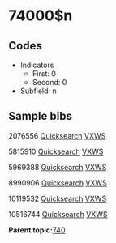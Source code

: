 # 74000$n

## Codes

-   Indicators
    -   First: 0
    -   Second: 0
-   Subfield: n

## Sample bibs

2076556 [Quicksearch](https://search.library.yale.edu/catalog/2076556) [VXWS](http://prodorbis.library.yale.edu:7014/vxws/GetHoldingsService?bibId=2076556)

5815910 [Quicksearch](https://search.library.yale.edu/catalog/5815910) [VXWS](http://prodorbis.library.yale.edu:7014/vxws/GetHoldingsService?bibId=5815910)

5969388 [Quicksearch](https://search.library.yale.edu/catalog/5969388) [VXWS](http://prodorbis.library.yale.edu:7014/vxws/GetHoldingsService?bibId=5969388)

8990906 [Quicksearch](https://search.library.yale.edu/catalog/8990906) [VXWS](http://prodorbis.library.yale.edu:7014/vxws/GetHoldingsService?bibId=8990906)

10119532 [Quicksearch](https://search.library.yale.edu/catalog/10119532) [VXWS](http://prodorbis.library.yale.edu:7014/vxws/GetHoldingsService?bibId=10119532)

10516744 [Quicksearch](https://search.library.yale.edu/catalog/10516744) [VXWS](http://prodorbis.library.yale.edu:7014/vxws/GetHoldingsService?bibId=10516744)

**Parent topic:**[740](../../tags/740/740.md)

